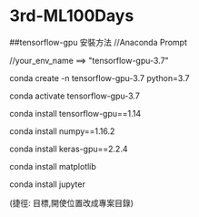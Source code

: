 # 3rd-ML100Days

##tensorflow-gpu 安裝方法
//Anaconda Prompt

//your_env_name ==> "tensorflow-gpu-3.7"

conda create -n tensorflow-gpu-3.7 python=3.7

conda activate tensorflow-gpu-3.7

conda install tensorflow-gpu==1.14

conda install numpy==1.16.2

conda install keras-gpu==2.2.4

conda install matplotlib

conda install jupyter

(捷徑: 目標,開使位置改成專案目錄)



